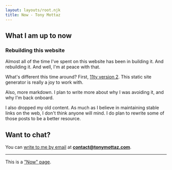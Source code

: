 ```yaml
---
layout: layouts/root.njk
title: Now - Tony Mottaz
---
```


## What I am up to now

### Rebuilding this website

Almost all of the time I've spent on this website has been in building it. And rebuilding it. And well, I'm at peace with that.

What's different this time around? First, [11ty version 2](https://www.11ty.dev/blog/eleventy-v2/). This static site generator is really a joy to work with.

Also, more markdown. I plan to write more about why I was avoiding it, and why I'm back onboard.

I also dropped my old content. As much as I believe in maintaining stable links on the web, I don't think anyone will mind. I do plan to rewrite some of those posts to be a better resource.

## Want to chat?

You can [write to me by email](mailto:contact@tonymottaz.com) at **contact@tonymottaz.com**.

---

This is a ["Now" page](https://nownownow.com/).
